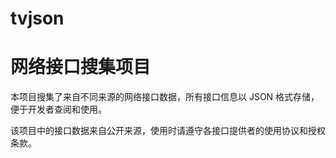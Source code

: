 # tvjson
# 网络接口搜集项目

本项目搜集了来自不同来源的网络接口数据，所有接口信息以 JSON 格式存储，便于开发者查阅和使用。


该项目中的接口数据来自公开来源，使用时请遵守各接口提供者的使用协议和授权条款。
